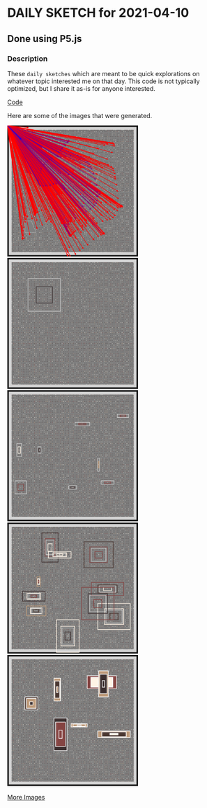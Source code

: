 # DAILY SKETCH for 2021-04-10

## Done using P5.js

### Description

These `daily sketches` which are meant to be quick explorations     on whatever topic interested me on that day. This code is not typically optimized, but I share it as-is     for anyone interested.

[Code](2021-04-10) 

Here are some of the images that were generated.

<img src = 'images/keep_2021-04-10-21-17-34.png' width = '300'> 
<img src = 'images/keep_2021-04-10-22-17-04.png' width = '300'> 
<img src = 'images/keep_2021-04-10-22-17-57.png' width = '300'> 
<img src = 'images/keep_2021-04-10-22-25-38.png' width = '300'> 
<img src = 'images/keep_2021-04-10-22-28-42.png' width = '300'> 


[More Images](2021-04-10/images) 


